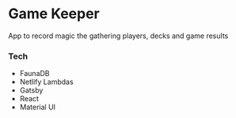 
<h1>
  Game Keeper
</h1>

<p>
  App to record magic the gathering players, decks and game results
</p>

<h3>
  Tech
</h3>
<ul>
  <li>FaunaDB</li>
  <li>Netlify Lambdas</li>
  <li>Gatsby</li>
  <li>React</li>
  <li>Material UI</li>
</ul>
